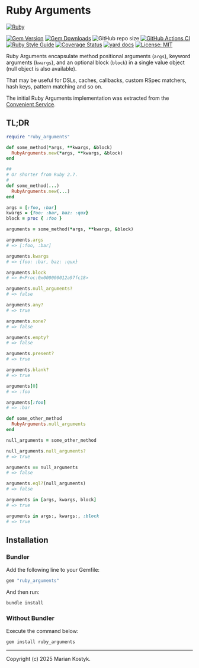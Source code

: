 <!-- AUTHOR: Marian Kostyk <mariankostyk13895@gmail.com> -->
<!-- LICENSE: MIT <https://opensource.org/license/mit> -->

# Ruby Arguments

[![Ruby](https://img.shields.io/badge/ruby-%23CC342D.svg?style=for-the-badge&logo=ruby&logoColor=white)](https://www.ruby-lang.org/en/)

[![Gem Version](https://badge.fury.io/rb/ruby_arguments.svg)](https://rubygems.org/gems/ruby_arguments) [![Gem Downloads](https://img.shields.io/gem/dt/ruby_arguments.svg)](https://rubygems.org/gems/ruby_arguments)  ![GitHub repo size](https://img.shields.io/github/repo-size/marian13/ruby_arguments) [![GitHub Actions CI](https://github.com/marian13/ruby_arguments/actions/workflows/ci.yml/badge.svg?branch=main)](https://github.com/marian13/ruby_arguments/actions/workflows/ci.yml) [![Ruby Style Guide](https://img.shields.io/badge/code_style-standard-brightgreen.svg)](https://github.com/testdouble/standard) [![Coverage Status](https://coveralls.io/repos/github/marian13/ruby_arguments/badge.svg)](https://coveralls.io/github/marian13/ruby_arguments?branch=main) [![yard docs](http://img.shields.io/badge/yard-docs-blue.svg)](https://marian13.github.io/ruby_arguments)
[![License: MIT](https://img.shields.io/badge/License-MIT-yellow.svg)](https://opensource.org/licenses/MIT)

Ruby Arguments encapsulate method positional arguments (`args`), keyword arguments (`kwargs`), and an optional block (`block`) in a single value object (null object is also available).

That may be useful for DSLs, caches, callbacks, custom RSpec matchers, hash keys, pattern matching and so on.

The initial Ruby Arguments implementation was extracted from the [Convenient Service](https://github.com/marian13/convenient_service).

## TL;DR

```ruby
require "ruby_arguments"

def some_method(*args, **kwargs, &block)
  RubyArguments.new(*args, **kwargs, &block)
end

##
# Or shorter from Ruby 2.7.
#
def some_method(...)
  RubyArguments.new(...)
end

args = [:foo, :bar]
kwargs = {foo: :bar, baz: :qux}
block = proc { :foo }

arguments = some_method(*args, **kwargs, &block)

arguments.args
# => [:foo, :bar]

arguments.kwargs
# => {foo: :bar, baz: :qux}

arguments.block
# => #<Proc:0x000000012a97fc18>

arguments.null_arguments?
# => false

arguments.any?
# => true

arguments.none?
# => false

arguments.empty?
# => false

arguments.present?
# => true

arguments.blank?
# => true

arguments[0]
# => :foo

arguments[:foo]
# => :bar

def some_other_method
  RubyArguments.null_arguments
end

null_arguments = some_other_method

null_arguments.null_arguments?
# => true

arguments == null_arguments
# => false

arguments.eql?(null_arguments)
# => false

arguments in [args, kwargs, block]
# => true

arguments in args:, kwargs:, :block
# => true
```

## Installation

### Bundler

Add the following line to your Gemfile:

```ruby
gem "ruby_arguments"
```

And then run:

```bash
bundle install
```

### Without Bundler

Execute the command below:

```bash
gem install ruby_arguments
```

---

Copyright (c) 2025 Marian Kostyk.
